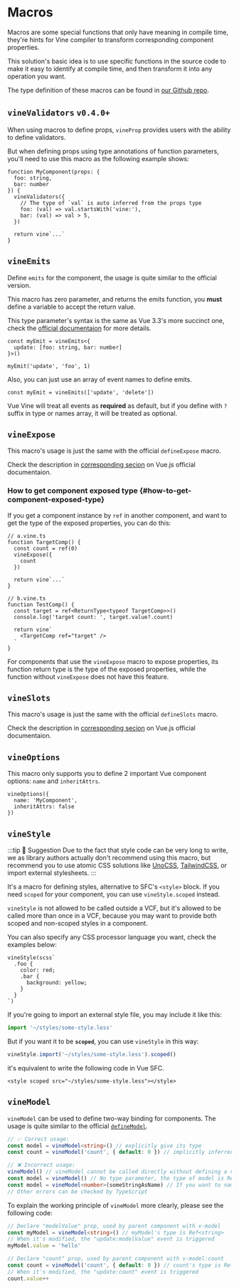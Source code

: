 # Macros

Macros are some special functions that only have meaning in compile time, they're hints for Vine compiler to transform corresponding component properties.

This solution's basic idea is to use specific functions in the source code to make it easy to identify at compile time, and then transform it into any operation you want.

The type definition of these macros can be found in [our Github repo](https://github.com/vue-vine/vue-vine/blob/main/packages/vue-vine/types/macros.d.ts).

## `vineValidators` <code version>v0.4.0+</code>

When using macros to define props, `vineProp` provides users with the ability to define validators.

But when defining props using type annotations of function parameters, you'll need to use this macro as the following example shows:

```vue-vine
function MyComponent(props: {
  foo: string,
  bar: number
}) {
  vineValidators({
    // The type of `val` is auto inferred from the props type
    foo: (val) => val.startsWith('vine:'),
    bar: (val) => val > 5,
  })

  return vine`...`
}
```

## `vineEmits`

Define `emits` for the component, the usage is quite similar to the official version.

This macro has zero parameter, and returns the emits function, you **must** define a variable to accept the return value.

This type parameter's syntax is the same as Vue 3.3's more succinct one, check the [official documentaion](https://vuejs.org/api/sfc-script-setup.html#defineprops-defineemits) for more details.

```vue-vine
const myEmit = vineEmits<{
  update: [foo: string, bar: number]
}>()

myEmit('update', 'foo', 1)
```

Also, you can just use an array of event names to define emits.

```vue-vine
const myEmit = vineEmits(['update', 'delete'])
```

Vue Vine will treat all events as **required** as default, but if you define with `?` suffix in type or names array, it will be treated as optional.

## `vineExpose`

This macro's usage is just the same with the official `defineExpose` macro.

Check the description in [corresponding secion](https://vuejs.org/api/sfc-script-setup.html#defineexpose) on Vue.js official documentaion.

### How to get component exposed type {#how-to-get-component-exposed-type}

If you get a component instance by `ref` in another component, and want to get the type of the exposed properties, you can do this:

```vue-vine
// a.vine.ts
function TargetComp() {
  const count = ref(0)
  vineExpose({
    count
  })

  return vine`...`
}

// b.vine.ts
function TestComp() {
  const target = ref<ReturnType<typeof TargetComp>>()
  console.log('target count: ', target.value?.count)

  return vine`
    <TargetComp ref="target" />
  `
}
```

For components that use the `vineExpose` macro to expose properties, its function return type is the type of the exposed properties, while the function without `vineExpose` does not have this feature.

## `vineSlots`

This macro's usage is just the same with the official `defineSlots` macro.

Check the description in [corresponding secion](https://vuejs.org/api/sfc-script-setup.html#defineslots) on Vue.js official documentaion.

## `vineOptions`

This macro only supports you to define 2 important Vue component options: `name` and `inheritAttrs`.

```vue-vine
vineOptions({
  name: 'MyComponent',
  inheritAttrs: false
})
```

## `vineStyle`

:::tip 🧩 Suggestion
Due to the fact that style code can be very long to write, we as library authors actually don't recommend using this macro, but recommend you to use atomic CSS solutions like [UnoCSS](https://unocss.dev), [TailwindCSS](https://tailwindcss.com), or import external stylesheets.
:::

It's a macro for defining styles, alternative to SFC's `<style>` block. If you need `scoped` for your component, you can use `vineStyle.scoped` instead.

`vineStyle` is not allowed to be called outside a VCF, but it's allowed to be called more than once in a VCF, because you may want to provide both scoped and non-scoped styles in a component.

You can also specify any CSS processor language you want, check the examples below:

```vue-vine
vineStyle(scss`
  .foo {
    color: red;
    .bar {
      background: yellow;
    }
  }
`)
```

If you're going to import an external style file, you may include it like this:

```ts
import '~/styles/some-style.less'
```

But if you want it to be **`scoped`**, you can use `vineStyle` in this way:

```ts
vineStyle.import('~/styles/some-style.less').scoped()
```

it's equivalent to write the following code in Vue SFC.

```vue
<style scoped src="~/styles/some-style.less"></style>
```

## `vineModel`

`vineModel` can be used to define two-way binding for components. The usage is quite similar to the official [`defineModel`](https://vuejs.org/api/sfc-script-setup.html#definemodel).

```ts
// ✅ Correct usage:
const model = vineModel<string>() // explicitly give its type
const count = vineModel('count', { default: 0 }) // implicitly inferred type by default value

// ❌ Incorrect usage:
vineModel() // vineModel cannot be called directly without defining a variable
const model = vineModel() // No type parameter, the type of model is Ref<unknown>
const model = vineModel<number>(someStringAsName) // If you want to name the model, no variable! it must be a string literal.
// Other errors can be checked by TypeScript
```

To explain the working principle of `vineModel` more clearly, please see the following code:

```ts
// Declare "modelValue" prop, used by parent component with v-model
const myModel = vineModel<string>() // myModel's type is Ref<string>
// When it's modified, the "update:modelValue" event is triggered
myModel.value = 'hello'

// Declare "count" prop, used by parent component with v-model:count
const count = vineModel('count', { default: 0 }) // count's type is Ref<number>
// When it's modified, the "update:count" event is triggered
count.value++
```
